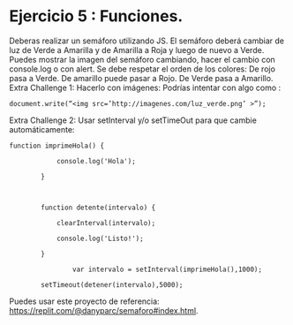 # **Ejercicio 5 : Funciones.**

Deberas realizar un semáforo utilizando JS.
El semáforo deberá cambiar de luz de Verde a Amarilla y de Amarilla a Roja y luego de nuevo a Verde.
Puedes mostrar la imagen del semáforo cambiando, hacer el cambio con console.log o con alert.
Se debe respetar el orden de los colores:
De rojo pasa a Verde.
De amarillo puede pasar a Rojo.
De Verde pasa a Amarillo.
Extra Challenge 1: Hacerlo con imágenes:
Podrías intentar con algo como :

    document.write(“<img src=’http://imagenes.com/luz_verde.png’ >”);

Extra Challenge 2: Usar setInterval y/o setTimeOut para que cambie automáticamente:

    function imprimeHola() {

                console.log('Hola');

            }



            function detente(intervalo) {

                clearInterval(intervalo);

                console.log('Listo!');

            }

                    var intervalo = setInterval(imprimeHola(),1000);

            setTimeout(detener(intervalo),5000);

Puedes usar este proyecto de referencia: https://replit.com/@danyparc/semaforo#index.html.
